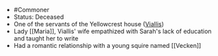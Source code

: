 - #Commoner
- Status: Deceased
- One of the servants of the Yellowcrest house ([Viallis](NPCs/Deceased/Viallis.md))
- Lady [[Maria]], Viallis' wife empathized with Sarah's lack of education and taught her to write
- Had a romantic relationship with a young squire named [[Vecken]]